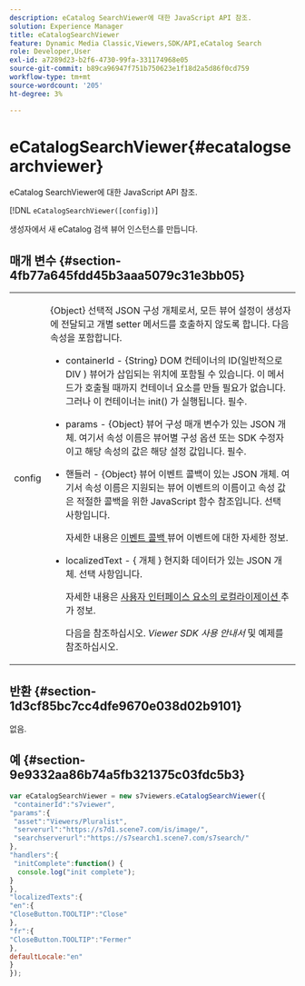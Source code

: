 ```yaml
---
description: eCatalog SearchViewer에 대한 JavaScript API 참조.
solution: Experience Manager
title: eCatalogSearchViewer
feature: Dynamic Media Classic,Viewers,SDK/API,eCatalog Search
role: Developer,User
exl-id: a7289d23-b2f6-4730-99fa-331174968e05
source-git-commit: b89ca96947f751b750623e1f18d2a5d86f0cd759
workflow-type: tm+mt
source-wordcount: '205'
ht-degree: 3%

---
```


# eCatalogSearchViewer{#ecatalogsearchviewer}

eCatalog SearchViewer에 대한 JavaScript API 참조.

[!DNL `eCatalogSearchViewer([config])`]

생성자에서 새 eCatalog 검색 뷰어 인스턴스를 만듭니다.

## 매개 변수 {#section-4fb77a645fdd45b3aaa5079c31e3bb05}

<table id="table_896DFF34A68A403DB93A6D597461A573"> 
 <tbody> 
  <tr> 
   <td colname="col1"> <p> <span class="codeph"> <span class="varname"> config </span> </span> </p> </td> 
   <td colname="col2"> <p> <span class="codeph"> {Object} </span> 선택적 JSON 구성 개체로서, 모든 뷰어 설정이 생성자에 전달되고 개별 setter 메서드를 호출하지 않도록 합니다. 다음 속성을 포함합니다. </p> <p> 
     <ul id="ul_266C711E8E75471E90C15F39A96A142F"> 
      <li id="li_71857BBD652243A094E936C2C8EA9702"> <p> <span class="codeph"> containerId </span> - <span class="codeph"> {String} </span> DOM 컨테이너의 ID(일반적으로 <span class="codeph"> DIV </span>) 뷰어가 삽입되는 위치에 포함될 수 있습니다. 이 메서드가 호출될 때까지 컨테이너 요소를 만들 필요가 없습니다. 그러나 이 컨테이너는 <span class="codeph"> init() </span> 가 실행됩니다. 필수. </p> </li> 
      <li id="li_3D28979F04274AC9B507B33D4275FC3A"> <p> <span class="codeph"> params </span> - <span class="codeph"> {Object} </span> 뷰어 구성 매개 변수가 있는 JSON 개체. 여기서 속성 이름은 뷰어별 구성 옵션 또는 SDK 수정자이고 해당 속성의 값은 해당 설정 값입니다. 필수. </p> </li> 
      <li id="li_A40AC2167575415FB3383D070E27B9AB"> <p> <span class="codeph"> 핸들러 </span> - <span class="codeph"> {Object} </span> 뷰어 이벤트 콜백이 있는 JSON 개체. 여기서 속성 이름은 지원되는 뷰어 이벤트의 이름이고 속성 값은 적절한 콜백을 위한 JavaScript 함수 참조입니다. 선택 사항입니다. </p> <p>자세한 내용은 <a href="../../../c-html5-s7-aem-asset-viewers/c-html5-20-ecatalog-viewer-about/c-html5-20-ecatalog-viewer-event-callbacks.md#concept-0bf5ff877043468db58ac62a92d002b6" format="dita" scope="local"> 이벤트 콜백 </a> 뷰어 이벤트에 대한 자세한 정보. </p> </li> 
      <li id="li_FE5B330E98834CB08C16FCA694F31BE3"> <p> <span class="codeph"> localizedText </span> - { <span class="codeph"> 개체 </span>} 현지화 데이터가 있는 JSON 개체. 선택 사항입니다. </p> <p>자세한 내용은 <a href="../../../c-html5-s7-aem-asset-viewers/c-html5-20-ecatalog-viewer-about/c-html5-20-ecatalog-viewer-localization.md#concept-cbfc39344c494eb7b9f6a272cff0cc74" format="dita" scope="local"> 사용자 인터페이스 요소의 로컬라이제이션 </a> 추가 정보. </p> <p>다음을 참조하십시오. <i>Viewer SDK 사용 안내서</i> 및 예제를 참조하십시오. </p> </li> 
     </ul> </p> </td> 
  </tr> 
 </tbody> 
</table>

## 반환 {#section-1d3cf85bc7cc4dfe9670e038d02b9101}

없음.

## 예 {#section-9e9332aa86b74a5fb321375c03fdc5b3}

```javascript {.line-numbers}
var eCatalogSearchViewer = new s7viewers.eCatalogSearchViewer({ 
 "containerId":"s7viewer", 
"params":{ 
 "asset":"Viewers/Pluralist", 
 "serverurl":"https://s7d1.scene7.com/is/image/", 
 "searchserverurl":"https://s7search1.scene7.com/s7search/" 
}, 
"handlers":{ 
 "initComplete":function() { 
  console.log("init complete"); 
} 
}, 
"localizedTexts":{ 
"en":{ 
"CloseButton.TOOLTIP":"Close" 
}, 
"fr":{ 
"CloseButton.TOOLTIP":"Fermer" 
}, 
defaultLocale:"en" 
} 
});
```
